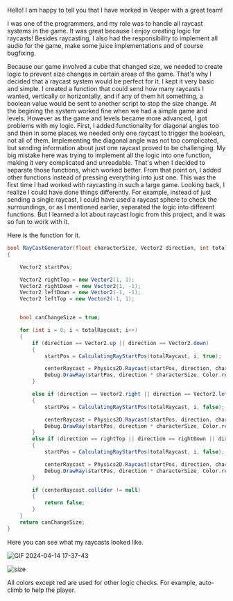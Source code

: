 Hello! I am happy to tell you that I have worked in Vesper with a great team!

I was one of the programmers, and my role was to handle all raycast systems in the game. It was great because I enjoy creating logic for raycasts! Besides raycasting, I also had the responsibility to implement all audio for the game, make some juice implementations and of course bugfixing.

Because our game involved a cube that changed size, we needed to create logic to prevent size changes in certain areas of the game. That's why I decided that a raycast system would be perfect for it. I kept it very basic and simple. I created a function that could send how many raycasts I wanted, vertically or horizontally, and if any of them hit something, a boolean value would be sent to another script to stop the size change. At the begining the system worked fine when we had a simple game and levels. However as the game and levels became more advanced, I got problems with my logic. First, I added functionality for diagonal angles too and then in some places we needed only one raycast to trigger the boolean, not all of them. Implementing the diagonal angle was not too complicated, but sending information about just one raycast proved to be challenging. My big mistake here was trying to implement all the logic into one function, making it very complicated and unreadable. That's when I decided to separate those functions, which worked better. From that point on, I added other functions instead of pressing everything into just one. This was the first time I had worked with raycasting in such a large game. Looking back, I realize I could have done things differently. For example, instead of just sending a single raycast, I could have used a raycast sphere to check the surroundings, or as I mentioned earlier, separated the logic into different functions. But I learned a lot about raycast logic from this project, and it was so fun to work with it.

Here is the function for it.

```c#
bool RayCastGenerator(float characterSize, Vector2 direction, int totalRaycast)
{

    Vector2 startPos;

    Vector2 rightTop = new Vector2(1, 1);
    Vector2 rightDown = new Vector2(1, -1);
    Vector2 leftDown = new Vector2(-1, -1);
    Vector2 leftTop = new Vector2(-1, 1);


    bool canChangeSize = true;

    for (int i = 0; i < totalRaycast; i++)
    {
        if (direction == Vector2.up || direction == Vector2.down)
        {
            startPos = CalculatingRayStartPos(totalRaycast, i, true);

            centerRaycast = Physics2D.Raycast(startPos, direction, characterSize, mask);
            Debug.DrawRay(startPos, direction * characterSize, Color.red);
        }

        else if (direction == Vector2.right || direction == Vector2.left)
        {
            startPos = CalculatingRayStartPos(totalRaycast, i, false);

            centerRaycast = Physics2D.Raycast(startPos, direction, characterSize, mask);
            Debug.DrawRay(startPos, direction * characterSize, Color.red);
        }
        else if (direction == rightTop || direction == rightDown || direction == leftTop || direction == leftDown)
        {
            startPos = CalculatingRayStartPos(totalRaycast, i, false);

            centerRaycast = Physics2D.Raycast(startPos, direction, characterSize, mask);
            Debug.DrawRay(startPos, direction * characterSize, Color.red);
        }

        if (centerRaycast.collider != null)
        {
            return false;
        }
    }
    return canChangeSize;
}
```
Here you can see what my raycasts looked like.



![GIF 2024-04-14 17-37-43](https://github.com/Bedirhan233/Vesper-workShop/assets/114574131/955393f1-8dd8-4ea0-8d3e-e239193f4d39)



![size](https://github.com/Bedirhan233/Vesper-workShop/assets/114574131/f586583f-0a79-4000-9d14-ea5cf66b7afe)

All colors except red are used for other logic checks. For example, auto-climb to help the player.



  

  

